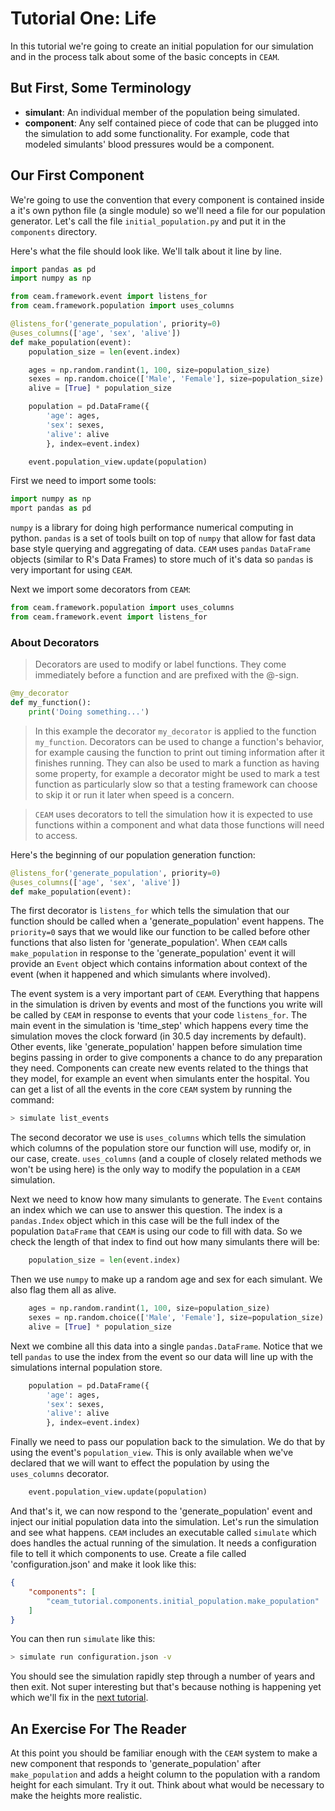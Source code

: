 Tutorial One: Life
===================

In this tutorial we're going to create an initial population for our simulation and in the process talk about some of the basic concepts in `CEAM`.

But First, Some Terminology
--------------------------

* __simulant__: An individual member of the population being simulated.
* __component__: Any self contained piece of code that can be plugged into the simulation to add some functionality. For example, code that modeled simulants' blood pressures would be a component.

Our First Component
-------------------

We're going to use the convention that every component is contained inside a it's own python file (a single module) so we'll need a file for our population generator. Let's call the file `initial_population.py` and put it in the `components` directory.

Here's what the file should look like. We'll talk about it line by line.

```python
import pandas as pd
import numpy as np

from ceam.framework.event import listens_for
from ceam.framework.population import uses_columns

@listens_for('generate_population', priority=0)
@uses_columns(['age', 'sex', 'alive'])
def make_population(event):
    population_size = len(event.index)

    ages = np.random.randint(1, 100, size=population_size)
    sexes = np.random.choice(['Male', 'Female'], size=population_size)
    alive = [True] * population_size

    population = pd.DataFrame({
        'age': ages,
        'sex': sexes,
        'alive': alive
        }, index=event.index)

    event.population_view.update(population)
```

First we need to import some tools:

```python
import numpy as np
mport pandas as pd
```

`numpy` is a library for doing high performance numerical computing in python. `pandas` is a set of tools built on top of `numpy` that allow for fast data base style querying and aggregating of data. `CEAM` uses `pandas` `DataFrame` objects (similar to R's Data Frames) to store much of it's data so `pandas` is very important for using `CEAM`.

Next we import some decorators from `CEAM`:

```python
from ceam.framework.population import uses_columns
from ceam.framework.event import listens_for
```

### About Decorators

> Decorators are used to modify or label functions. They come immediately before a function and are prefixed with the @-sign.
```python
@my_decorator
def my_function():
    print('Doing something...')
```
> In this example the decorator `my_decorator` is applied to the function `my_function`. Decorators can be used to change a function's behavior, for example causing the function to print out timing information after it finishes running. They can also be used to mark a function as having some property, for example a decorator might be used to mark a test function as particularly slow so that a testing framework can choose to skip it or run it later when speed is a concern.

> `CEAM` uses decorators to tell the simulation how it is expected to use functions within a component and what data those functions will need to access.

Here's the beginning of our population generation function:

```python
@listens_for('generate_population', priority=0)
@uses_columns(['age', 'sex', 'alive'])
def make_population(event):
```

The first decorator is `listens_for` which tells the simulation that our function should be called when a 'generate_population' event happens. The `priority=0` says that we would like our function to be called before other functions that also listen for 'generate_population'. When `CEAM` calls `make_population` in response to the 'generate_population' event it will provide an `Event` object which contains information about context of the event (when it happened and which simulants where involved).

The event system is a very important part of `CEAM`. Everything that happens in the simulation is driven by events and most of the functions you write will be called by `CEAM` in response to events that your code `listens_for`. The main event in the simulation is 'time_step' which happens every time the simulation moves the clock forward (in 30.5 day increments by default). Other events, like 'generate_population' happen before simulation time begins passing in order to give components a chance to do any preparation they need. Components can create new events related to the things that they model, for example an event when simulants enter the hospital. You can get a list of all the events in the core `CEAM` system by running the command:
```sh
> simulate list_events
```

The second decorator we use is `uses_columns` which tells the simulation which columns of the population store our function will use, modify or, in our case, create. `uses_columns` (and a couple of closely related methods we won't be using here) is the only way to modify the population in a `CEAM` simulation.

Next we need to know how many simulants to generate. The `Event` contains an index which we can use to answer this question. The index is a `pandas.Index` object which in this case will be the full index of the population `DataFrame` that `CEAM` is using our code to fill with data. So we check the length of that index to find out how many simulants there will be:

```python
    population_size = len(event.index)
```

Then we use `numpy` to make up a random age and sex for each simulant. We also flag them all as alive.

```python
    ages = np.random.randint(1, 100, size=population_size)
    sexes = np.random.choice(['Male', 'Female'], size=population_size)
    alive = [True] * population_size
```

Next we combine all this data into a single `pandas.DataFrame`. Notice that we tell `pandas` to use the index from the event so our data will line up with the simulations internal population store.

```python
    population = pd.DataFrame({
        'age': ages,
        'sex': sexes,
        'alive': alive
        }, index=event.index)
```

Finally we need to pass our population back to the simulation. We do that by using the event's `population_view`. This is only available when we've declared that we will want to effect the population by using the `uses_columns` decorator.

```python
    event.population_view.update(population)
```

And that's it, we can now respond to the 'generate_population' event and inject our initial population data into the simulation. Let's run the simulation and see what happens. `CEAM` includes an executable called `simulate` which does handles the actual running of the simulation. It needs a configuration file to tell it which components to use. Create a file called 'configuration.json' and make it look like this:
```json
{
    "components": [
        "ceam_tutorial.components.initial_population.make_population"
    ]
}
```

You can then run `simulate` like this:
```sh
> simulate run configuration.json -v
```

You should see the simulation rapidly step through a number of years and then exit. Not super interesting but that's because nothing is happening yet which we'll fix in the [next tutorial](./2_Death.md).


An Exercise For The Reader
--------------------------

At this point you should be familiar enough with the `CEAM` system to make a new component that responds to 'generate_population' after `make_population` and adds a height column to the population with a random height for each simulant. Try it out. Think about what would be necessary to make the heights more realistic.
